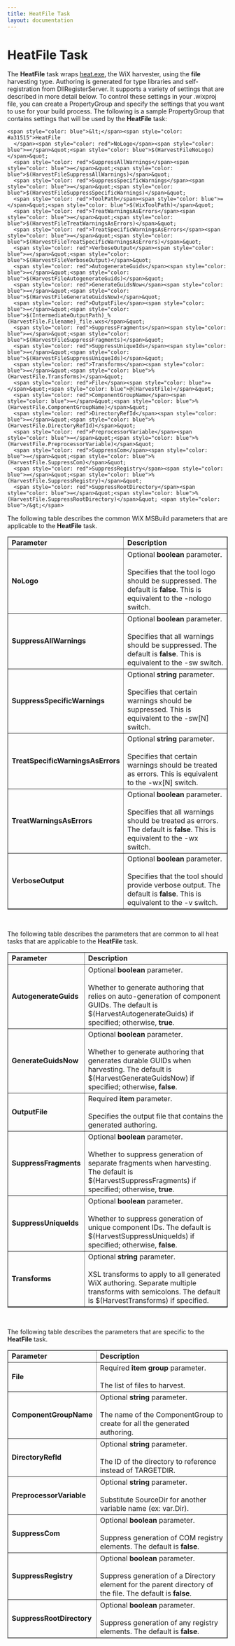 ```yaml
---
title: HeatFile Task
layout: documentation
---
```


# HeatFile Task

The <b>HeatFile</b> task wraps [heat.exe](../../overview/heat.md), the WiX harvester,
using the <b>file</b> harvesting type. Authoring is generated for type libraries and
self-registration from DllRegisterServer. It supports a variety of settings that
are described in more detail below. To control these settings in your .wixproj file,
you can create a PropertyGroup and specify the settings that you want to use for
your build process. The following is a sample PropertyGroup that contains settings
that will be used by the <b>HeatFile</b> task:

```
<span style="color: blue">&lt;</span><span style="color: #a31515">HeatFile
  </span><span style="color: red">NoLogo</span><span style="color: blue">=</span>&quot;<span style="color: blue">$(HarvestFileNoLogo)</span>&quot;
  <span style="color: red">SuppressAllWarnings</span><span style="color: blue">=</span>&quot;<span style="color: blue">$(HarvestFileSuppressAllWarnings)</span>&quot;
  <span style="color: red">SuppressSpecificWarnings</span><span style="color: blue">=</span>&quot;<span style="color: blue">$(HarvestFileSuppressSpecificWarnings)</span>&quot;
  <span style="color: red">ToolPath</span><span style="color: blue">=</span>&quot;<span style="color: blue">$(WixToolPath)</span>&quot;
  <span style="color: red">TreatWarningsAsErrors</span><span style="color: blue">=</span>&quot;<span style="color: blue">$(HarvestFileTreatWarningsAsErrors)</span>&quot;
  <span style="color: red">TreatSpecificWarningsAsErrors</span><span style="color: blue">=</span>&quot;<span style="color: blue">$(HarvestFileTreatSpecificWarningsAsErrors)</span>&quot;
  <span style="color: red">VerboseOutput</span><span style="color: blue">=</span>&quot;<span style="color: blue">$(HarvestFileVerboseOutput)</span>&quot;
  <span style="color: red">AutogenerateGuids</span><span style="color: blue">=</span>&quot;<span style="color: blue">$(HarvestFileAutogenerateGuids)</span>&quot;
  <span style="color: red">GenerateGuidsNow</span><span style="color: blue">=</span>&quot;<span style="color: blue">$(HarvestFileGenerateGuidsNow)</span>&quot;
  <span style="color: red">OutputFile</span><span style="color: blue">=</span>&quot;<span style="color: blue">$(IntermediateOutputPath)_%(HarvestFile.Filename)_file.wxs</span>&quot;
  <span style="color: red">SuppressFragments</span><span style="color: blue">=</span>&quot;<span style="color: blue">$(HarvestFileSuppressFragments)</span>&quot;
  <span style="color: red">SuppressUniqueIds</span><span style="color: blue">=</span>&quot;<span style="color: blue">$(HarvestFileSuppressUniqueIds)</span>&quot;
  <span style="color: red">Transforms</span><span style="color: blue">=</span>&quot;<span style="color: blue">%(HarvestFile.Transforms)</span>&quot;
  <span style="color: red">File</span><span style="color: blue">=</span>&quot;<span style="color: blue">@(HarvestFile)</span>&quot;
  <span style="color: red">ComponentGroupName</span><span style="color: blue">=</span>&quot;<span style="color: blue">%(HarvestFile.ComponentGroupName)</span>&quot;
  <span style="color: red">DirectoryRefId</span><span style="color: blue">=</span>&quot;<span style="color: blue">%(HarvestFile.DirectoryRefId)</span>&quot;
  <span style="color: red">PreprocessorVariable</span><span style="color: blue">=</span>&quot;<span style="color: blue">%(HarvestFile.PreprocessorVariable)</span>&quot;
  <span style="color: red">SuppressCom</span><span style="color: blue">=</span>&quot;<span style="color: blue">%(HarvestFile.SuppressCom)</span>&quot;
  <span style="color: red">SuppressRegistry</span><span style="color: blue">=</span>&quot;<span style="color: blue">%(HarvestFile.SuppressRegistry)</span>&quot;
  <span style="color: red">SuppressRootDirectory</span><span style="color: blue">=</span>&quot;<span style="color: blue">%(HarvestFile.SuppressRootDirectory)</span>&quot; <span style="color: blue">/&gt;</span>
```

The following table describes the common WiX MSBuild parameters that are applicable
to the <b>HeatFile</b> task.

<table border="1" cellspacing="0" cellpadding="4">
    <tr>
        <td>
            <b>Parameter</b>
        </td>
        <td>
            <b>Description</b>
        </td>
    </tr>
    <tr>
        <td>
            <b>NoLogo</b>
        </td>
        <td>
            Optional <b>boolean</b> parameter.<br />
            <br />
            Specifies that the tool logo should be suppressed.
            The default is <b>false</b>.
            This is equivalent to the -nologo switch.</td>
    </tr>
    <tr>
        <td>
            <b>SuppressAllWarnings</b>
        </td>
        <td>
            Optional <b>boolean</b> parameter.<br />
            <br />
            Specifies that all warnings should be suppressed.
            The default is <b>false</b>.
            This is equivalent to the -sw switch.
        </td>
    </tr>
    <tr>
        <td>
            <b>SuppressSpecificWarnings</b>
        </td>
        <td>
            Optional <b>string</b> parameter.<br />
            <br />
            Specifies that certain warnings should be suppressed.
            This is equivalent to the -sw[N] switch.
        </td>
    </tr>
    <tr>
        <td>
            <b>TreatSpecificWarningsAsErrors</b>
        </td>
        <td>
            Optional <b>string</b> parameter.<br />
            <br />
            Specifies that certain warnings should be treated as errors.
            This is equivalent to the -wx[N] switch.
        </td>
    </tr>
    <tr>
        <td>
            <b>TreatWarningsAsErrors</b>
        </td>
        <td>
            Optional <b>boolean</b> parameter.<br />
            <br />
            Specifies that all warnings should be treated as errors.
            The default is <b>false</b>.
            This is equivalent to the -wx switch.
        </td>
    </tr>
    <tr>
        <td>
            <b>VerboseOutput</b>
        </td>
        <td>
            Optional <b>boolean</b> parameter.<br />
            <br />
            Specifies that the tool should provide verbose output.
            The default is <b>false</b>.
            This is equivalent to the -v switch.
        </td>
    </tr>
</table>

&nbsp;

The following table describes the parameters that are 
common to all heat tasks that are applicable to the <b>HeatFile</b>
task.

<table border="1" cellspacing="0" cellpadding="4">
    <tr>
        <td>
            <b>Parameter</b>
        </td>
        <td>
            <b>Description</b>
        </td>
    </tr>
    <tr>
        <td>
            <b>AutogenerateGuids</b></td>
        <td>
            Optional <b>boolean</b> parameter.<br />
            <br />
            Whether to generate authoring that relies on auto-generation of component GUIDs.
            The default is $(HarvestAutogenerateGuids) if specified; otherwise, <b>true</b>.
        </td>
    </tr>
    <tr>
        <td>
            <b>GenerateGuidsNow</b></td>
        <td>
            Optional <b>boolean</b> parameter.<br />
            <br />
            Whether to generate authoring that generates durable GUIDs when harvesting. The
            default is $(HarvestGenerateGuidsNow) if specified; otherwise, <b>false</b>.</td>
    </tr>
    <tr>
        <td>
            <b>OutputFile</b></td>
        <td>
            Required <b>item</b> parameter.<br />
            <br />
            Specifies the output file that contains the generated authoring.</td>
    </tr>
    <tr>
        <td>
            <b>SuppressFragments</b></td>
        <td>
            Optional <b>boolean</b> parameter.<br />
            <br />
            Whether to suppress generation of separate fragments when harvesting. The default
            is $(HarvestSuppressFragments) if specified; otherwise, <b>true</b>.</td>
    </tr>
    <tr>
        <td>
            <b>SuppressUniqueIds</b></td>
        <td>
            Optional <b>boolean</b> parameter.<br />
            <br />
            Whether to suppress generation of unique component IDs. The default
            is $(HarvestSuppressUniqueIds) if specified; otherwise, <b>false</b>.</td>
    </tr>
    <tr>
        <td>
            <b>Transforms</b></td>
        <td>
            Optional <b>string</b> parameter.<br />
            <br />
            XSL transforms to apply to all generated WiX authoring. Separate multiple transforms
            with semicolons. The default is $(HarvestTransforms) if specified.</td>
    </tr>
</table>

&nbsp;

The following table describes the parameters that are specific to the <b>HeatFile</b>
task.

<table border="1" cellspacing="0" cellpadding="4">
    <tr>
        <td>
            <b>Parameter</b>
        </td>
        <td>
            <b>Description</b>
        </td>
    </tr>
    <tr>
        <td>
            <b>File</b></td>
        <td>
            Required <b>item group</b> parameter.<br />
            <br />
            The list of files to harvest.</td>
    </tr>
    <tr>
        <td>
            <b>ComponentGroupName</b></td>
        <td>
            Optional <b>string</b> parameter.<br />
            <br />
            The name of the ComponentGroup to create for all the generated authoring.</td>
    </tr>
    <tr>
        <td>
            <b>DirectoryRefId</b></td>
        <td>
            Optional <b>string</b> parameter.<br />
            <br />
            The ID of the directory to reference instead of TARGETDIR.</td>
    </tr>
    <tr>
        <td>
            <b>PreprocessorVariable</b></td>
        <td>
            Optional <b>string</b> parameter.<br />
            <br />
            Substitute SourceDir for another variable name (ex: var.Dir).</td>
    </tr>
    <tr>
        <td>
            <b>SuppressCom</b></td>
        <td>
            Optional <b>boolean</b> parameter.<br />
            <br />
            Suppress generation of COM registry elements. The default is <b>false</b>.</td>
    </tr>
    <tr>
        <td>
            <b>SuppressRegistry</b></td>
        <td>
            Optional <b>boolean</b> parameter.<br />
            <br />
            Suppress generation of a Directory element for the parent directory of the file.
            The default is <b>false</b>.</td>
    </tr>
    <tr>
        <td>
            <b>SuppressRootDirectory</b></td>
        <td>
            Optional <b>boolean</b> parameter.<br />
            <br />
            Suppress generation of any registry elements. The default is <b>false</b>.</td>
    </tr>
</table>

